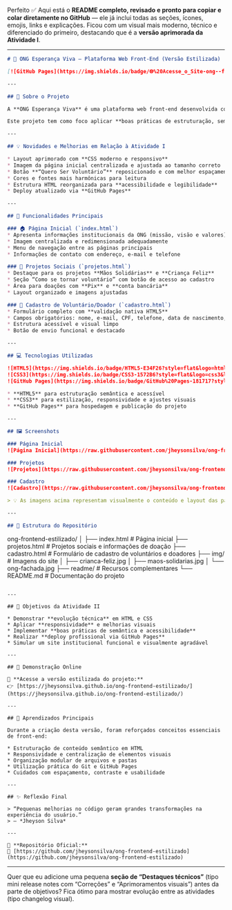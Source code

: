 Perfeito ✅
Aqui está o **README completo, revisado e pronto para copiar e colar diretamente no GitHub** — ele já inclui todas as seções, ícones, emojis, links e explicações.
Ficou com um visual mais moderno, técnico e diferenciado do primeiro, destacando que é a **versão aprimorada da Atividade I**.

---

```markdown
# 🌟 ONG Esperança Viva – Plataforma Web Front-End (Versão Estilizada)

[![GitHub Pages](https://img.shields.io/badge/🌐%20Acesse_o_Site-ong--frontend--estilizado-blue?style=for-the-badge)](https://jheysonsilva.github.io/ong-frontend-estilizado/)

---

## 📖 Sobre o Projeto

A **ONG Esperança Viva** é uma plataforma web front-end desenvolvida como **Atividade II da disciplina de Desenvolvimento Front-End para Web**, representando uma **versão aprimorada e estilizada** do projeto original entregue na Atividade I.

Este projeto tem como foco aplicar **boas práticas de estruturação, semântica e design responsivo**, criando uma experiência de navegação mais agradável, moderna e acessível para usuários e voluntários.

---

## 💡 Novidades e Melhorias em Relação à Atividade I

* Layout aprimorado com **CSS moderno e responsivo**
* Imagem da página inicial centralizada e ajustada ao tamanho correto
* Botão **“Quero Ser Voluntário”** reposicionado e com melhor espaçamento
* Cores e fontes mais harmônicas para leitura
* Estrutura HTML reorganizada para **acessibilidade e legibilidade**
* Deploy atualizado via **GitHub Pages**

---

## 🚀 Funcionalidades Principais

### 🏠 Página Inicial (`index.html`)
* Apresenta informações institucionais da ONG (missão, visão e valores)
* Imagem centralizada e redimensionada adequadamente
* Menu de navegação entre as páginas principais
* Informações de contato com endereço, e-mail e telefone

### 📂 Projetos Sociais (`projetos.html`)
* Destaque para os projetos **Mãos Solidárias** e **Criança Feliz**
* Seção “Como se tornar voluntário” com botão de acesso ao cadastro
* Área para doações com **Pix** e **conta bancária**
* Layout organizado e imagens ajustadas

### 📝 Cadastro de Voluntário/Doador (`cadastro.html`)
* Formulário completo com **validação nativa HTML5**
* Campos obrigatórios: nome, e-mail, CPF, telefone, data de nascimento, endereço, CEP, cidade e estado
* Estrutura acessível e visual limpo
* Botão de envio funcional e destacado

---

## 💻 Tecnologias Utilizadas

![HTML5](https://img.shields.io/badge/HTML5-E34F26?style=flat&logo=html5&logoColor=white)
![CSS3](https://img.shields.io/badge/CSS3-1572B6?style=flat&logo=css3&logoColor=white)
![GitHub Pages](https://img.shields.io/badge/GitHub%20Pages-181717?style=flat&logo=github&logoColor=white)

* **HTML5** para estruturação semântica e acessível  
* **CSS3** para estilização, responsividade e ajustes visuais  
* **GitHub Pages** para hospedagem e publicação do projeto  

---

## 🖼️ Screenshots

### Página Inicial
![Página Inicial](https://raw.githubusercontent.com/jheysonsilva/ong-frontend-estilizado/main/img/ong-fachada.jpg)

### Projetos
![Projetos](https://raw.githubusercontent.com/jheysonsilva/ong-frontend-estilizado/main/img/maos-solidarias.jpg)

### Cadastro
![Cadastro](https://raw.githubusercontent.com/jheysonsilva/ong-frontend-estilizado/main/img/crianca-feliz.jpg)

> 💡 As imagens acima representam visualmente o conteúdo e layout das páginas da aplicação.

---

## 📁 Estrutura do Repositório

```

ong-frontend-estilizado/
│
├── index.html           # Página inicial
├── projetos.html        # Projetos sociais e informações de doação
├── cadastro.html        # Formulário de cadastro de voluntários e doadores
├── img/                 # Imagens do site
│   ├── crianca-feliz.jpg
│   ├── maos-solidarias.jpg
│   └── ong-fachada.jpg
├── readme/              # Recursos complementares
└── README.md            # Documentação do projeto

```

---

## 🎯 Objetivos da Atividade II

* Demonstrar **evolução técnica** em HTML e CSS  
* Aplicar **responsividade** e melhorias visuais  
* Implementar **boas práticas de semântica e acessibilidade**  
* Realizar **deploy profissional via GitHub Pages**  
* Simular um site institucional funcional e visualmente agradável  

---

## 🔗 Demonstração Online

🔹 **Acesse a versão estilizada do projeto:**  
👉 [https://jheysonsilva.github.io/ong-frontend-estilizado/](https://jheysonsilva.github.io/ong-frontend-estilizado/)

---

## 🧠 Aprendizados Principais

Durante a criação desta versão, foram reforçados conceitos essenciais de front-end:

* Estruturação de conteúdo semântico em HTML  
* Responsividade e centralização de elementos visuais  
* Organização modular de arquivos e pastas  
* Utilização prática do Git e GitHub Pages  
* Cuidados com espaçamento, contraste e usabilidade  

---

## ✨ Reflexão Final

> “Pequenas melhorias no código geram grandes transformações na experiência do usuário.”  
> — *Jheyson Silva*

---

📌 **Repositório Oficial:**  
🔗 [https://github.com/jheysonsilva/ong-frontend-estilizado](https://github.com/jheysonsilva/ong-frontend-estilizado)

```

---

Quer que eu adicione uma pequena **seção de “Destaques técnicos”** (tipo mini release notes com “Correções” e “Aprimoramentos visuais”) antes da parte de objetivos?
Fica ótimo para mostrar evolução entre as atividades (tipo changelog visual).

